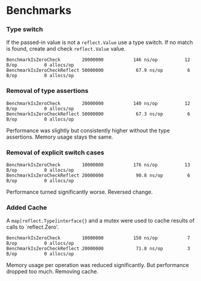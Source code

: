 Benchmarks
====

### Type switch

If the passed-in value is not a `reflect.Value` use a type switch. 
If no match is found, create and check `reflect.Value` value.

```
BenchmarkIsZeroCheck	    20000000	       146 ns/op	      12 B/op	       0 allocs/op
BenchmarkIsZeroCheckReflect	50000000	        67.9 ns/op	       6 B/op	       0 allocs/op
```


### Removal of type assertions

```
BenchmarkIsZeroCheck	    20000000	       140 ns/op	      12 B/op	       0 allocs/op
BenchmarkIsZeroCheckReflect	50000000	        67.3 ns/op	       6 B/op	       0 allocs/op
```

Performance was slightly but consistently higher without the type assertions. Memory usage stays the same. 


### Removal of explicit switch cases  

```
BenchmarkIsZeroCheck	    10000000	       176 ns/op	      13 B/op	       0 allocs/op
BenchmarkIsZeroCheckReflect	20000000	        90.8 ns/op	       6 B/op	       0 allocs/op
```

Performance turned significantly worse. Reversed change.


### Added Cache

A `map[reflect.Type]interface{}` and a mutex were used to cache results of calls to `reflect.Zero'.

```
BenchmarkIsZeroCheck	    10000000	       150 ns/op	       7 B/op	       0 allocs/op
BenchmarkIsZeroCheckReflect	20000000	        71.8 ns/op	       3 B/op	       0 allocs/op
```

Memory usage per operation was reduced significantly. But performance dropped too much. Removing cache. 